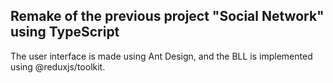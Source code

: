 ## Remake of the previous project "Social Network" using TypeScript

The user interface is made using Ant Design, and the BLL is implemented using @reduxjs/toolkit.